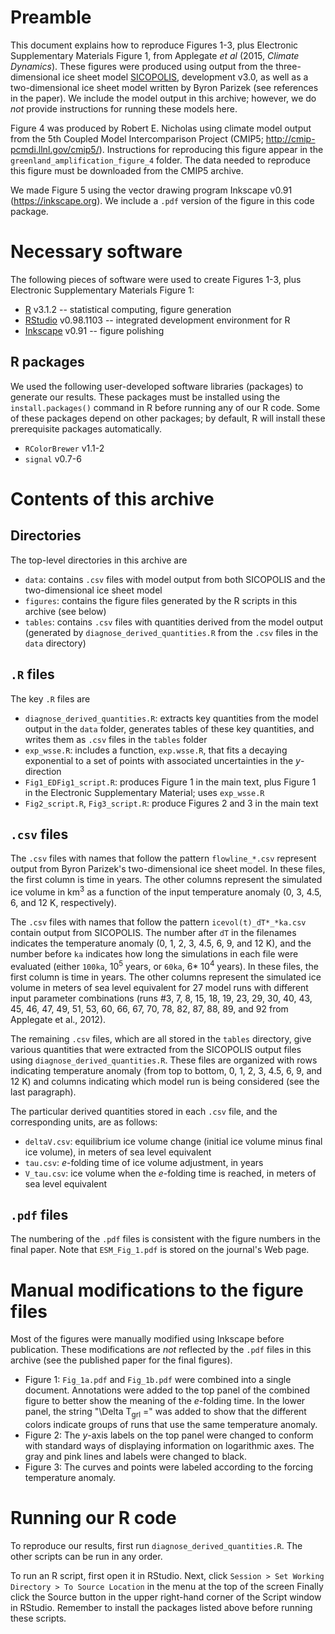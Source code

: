 # Preamble

This document explains how to reproduce Figures 1-3, plus Electronic Supplementary Materials Figure 1, from Applegate _et al_ (2015, _Climate Dynamics_).  These figures were produced using output from the three-dimensional ice sheet model [SICOPOLIS](http://www.sicopolis.net), development v3.0, as well as a two-dimensional ice sheet model written by Byron Parizek (see references in the paper).  We include the model output in this archive; however, we do *not* provide instructions for running these models here.  

Figure 4 was produced by Robert E. Nicholas using climate model output from the 5th Coupled Model Intercomparison Project (CMIP5; http://cmip-pcmdi.llnl.gov/cmip5/).  Instructions for reproducing this figure appear in the `greenland_amplification_figure_4` folder.  The data needed to reproduce this figure must be downloaded from the CMIP5 archive.  

We made Figure 5 using the vector drawing program Inkscape v0.91 (https://inkscape.org).  We include a `.pdf` version of the figure in this code package.  

# Necessary software

The following pieces of software were used to create Figures 1-3, plus Electronic Supplementary Materials Figure 1: 

* [R](http://www.r-project.org) v3.1.2 -- statistical computing, figure generation
* [RStudio](https://www.rstudio.com) v0.98.1103 -- integrated development environment for R
* [Inkscape](https://inkscape.org) v0.91 -- figure polishing

## R packages

We used the following user-developed software libraries (packages) to generate our results.  These packages must be installed using the `install.packages()` command in R before running any of our R code.  Some of these packages depend on other packages; by default, R will install these prerequisite packages automatically.  

* `RColorBrewer` v1.1-2
* `signal` v0.7-6

# Contents of this archive

## Directories

The top-level directories in this archive are

* `data`: contains `.csv` files with model output from both SICOPOLIS and the two-dimensional ice sheet model
* `figures`: contains the figure files generated by the R scripts in this archive (see below)
* `tables`: contains `.csv` files with quantities derived from the model output (generated by `diagnose_derived_quantities.R` from the `.csv` files in the `data` directory)

## `.R` files

The key `.R` files are

* `diagnose_derived_quantities.R`: extracts key quantities from the model output in the `data` folder, generates tables of these key quantities, and writes them as `.csv` files in the `tables` folder
* `exp_wsse.R`: includes a function, `exp.wsse.R`, that fits a decaying exponential to a set of points with associated uncertainties in the _y_-direction
* `Fig1_EDFig1_script.R`: produces Figure 1 in the main text, plus Figure 1 in the Electronic Supplementary Material; uses `exp_wsse.R`
* `Fig2_script.R`, `Fig3_script.R`: produce Figures 2 and 3 in the main text

## `.csv` files

The `.csv` files with names that follow the pattern `flowline_*.csv` represent output from Byron Parizek's two-dimensional ice sheet model.  In these files, the first column is time in years.  The other columns represent the simulated ice volume in km<sup>3</sup> as a function of the input temperature anomaly (0, 3, 4.5, 6, and 12 K, respectively).  

The `.csv` files with names that follow the pattern `icevol(t)_dT*_*ka.csv` contain output from SICOPOLIS.  The number after `dT` in the filenames indicates the temperature anomaly (0, 1, 2, 3, 4.5, 6, 9, and 12 K), and the number before `ka` indicates how long the simulations in each file were evaluated (either `100ka`, 10<sup>5</sup> years, or `60ka`, 6* 10<sup>4</sup> years).  In these files, the first column is time in years.  The other columns represent the simulated ice volume in meters of sea level equivalent for 27 model runs with different input parameter combinations (runs #3, 7, 8, 15, 18, 19, 23, 29, 30, 40, 43, 45, 46, 47, 49, 51, 53, 60, 66, 67, 70, 78, 82, 87, 88, 89, and 92 from Applegate et al., 2012).  

The remaining `.csv` files, which are all stored in the `tables` directory, give various quantities that were extracted from the SICOPOLIS output files using `diagnose_derived_quantities.R`.  These files are organized with rows indicating temperature anomaly (from top to bottom, 0, 1, 2, 3, 4.5, 6, 9, and 12 K) and columns indicating which model run is being considered (see the last paragraph).  

The particular derived quantities stored in each `.csv` file, and the corresponding units, are as follows: 

* `deltaV.csv`: equilibrium ice volume change (initial ice volume minus final ice volume), in meters of sea level equivalent
* `tau.csv`: _e_-folding time of ice volume adjustment, in years
* `V_tau.csv`: ice volume when the _e_-folding time is reached, in meters of sea level equivalent

## `.pdf` files

The numbering of the `.pdf` files is consistent with the figure numbers in the final paper.  Note that `ESM_Fig_1.pdf` is stored on the journal's Web page.  

# Manual modifications to the figure files

Most of the figures were manually modified using Inkscape before publication.  These modifications are *not* reflected by the `.pdf` files in this archive (see the published paper for the final figures).  

* Figure 1: `Fig_1a.pdf` and `Fig_1b.pdf` were combined into a single document.  Annotations were added to the top panel of the combined figure to better show the meaning of the _e_-folding time.  In the lower panel, the string "\Delta T<sub>grl</sub> =" was added to show that the different colors indicate groups of runs that use the same temperature anomaly.
* Figure 2: The _y_-axis labels on the top panel were changed to conform with standard ways of displaying information on logarithmic axes.  The gray and pink lines and labels were changed to black.
* Figure 3: The curves and points were labeled according to the forcing temperature anomaly.

# Running our R code

To reproduce our results, first run `diagnose_derived_quantities.R`.  The other scripts can be run in any order.  

To run an R script, first open it in RStudio.  Next, click `Session > Set Working Directory > To Source Location` in the menu at the top of the screen  Finally click the Source button in the upper right-hand corner of the Script window in RStudio.  Remember to install the packages listed above before running these scripts.  
